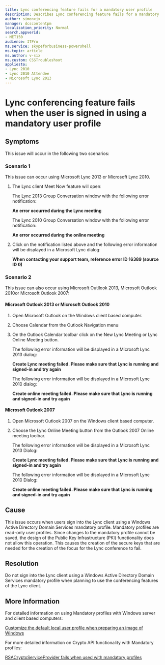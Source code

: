 ```yaml
---
title: Lync conferencing feature fails for a mandatory user profile
description: Describes Lync conferencing feature fails for a mandatory user profile.
author: simonxjx
manager: dcscontentpm
localization_priority: Normal
search.appverid: 
- MET150
audience: ITPro
ms.service: skypeforbusiness-powershell
ms.topic: article
ms.author: v-six
ms.custom: CSSTroubleshoot
appliesto:
- Lync 2010
- Lync 2010 Attendee
- Microsoft Lync 2013
---
```


# Lync conferencing feature fails when the user is signed in using a mandatory user profile

## Symptoms

This issue will occur in the following two scenarios:

### Scenario 1

This issue can occur using Microsoft Lync 2013 or Microsoft Lync 2010.

1. The Lync client Meet Now feature will open:

    The Lync 2013 Group Conversation window with the following error notification:

    **An error occurred during the Lync meeting**

    The Lync 2010 Group Conversation window with the following error notification:

    **An error occurred during the online meeting**

2. Click on the notification listed above and the following error information will be displayed in a Microsoft Lync dialog:

    **When contacting your support team, reference error ID 16389 (source ID 0)**   

### Scenario 2

This issue can also occur using Microsoft Outllook 2013, Microsoft Outlook 2010or Microsoft Outlook 2007:

#### Microsoft Outlook 2013 or Microsoft Outlook 2010

1. Open Microsoft Outlook on the Windows client based computer.   
2. Choose Calendar from the Outlook Navigation menu   
3. On the Outlook Calendar toolbar click on the New Lync Meeting or Lync Online Meeting button.

    The following error information will be displayed in a Microsoft Lync 2013 dialog:

    **Create Lync meeting failed. Please make sure that Lync is running and signed-in and try again**

    The following error information will be displayed in a Microsoft Lync 2010 dialog:

    **Create online meeting failed. Please make sure that Lync is running and signed-in and try again**

#### Microsoft Outlook 2007

1. Open Microsoft Outlook 2007 on the Windows client based computer.   
2. Choose the Lync Online Meeting button from the Outlook 2007 Online meeting toolbar.

    The following error information will be displayed in a Microsoft Lync 2013 Dialog:

    **Create Lync meeting failed. Please make sure that Lync is running and signed-in and try again**

    The following error information will be displayed in a Microsoft Lync 2010 Dialog:

    **Create online meeting failed. Please make sure that Lync is running and signed-in and try again**   


## Cause

This issue occurs when users sign into the Lync client using a Windows Active Directory Domain Services mandatory profile. Mandatory profiles are read-only user profiles. Since changes to the mandatory profile cannot be saved, the design of the Public Key Infrastructure (PKI) functionality does not allow this operation. This causes the creation of the secure keys that are needed for the creation of the focus for the Lync conference to fail.

## Resolution

Do not sign into the Lync client using a Windows Active Directory Domain Services mandatory profile when planning to use the conferencing features of the Lync client.

## More Information

For detailed information on using Mandatory profiles with Windows server and client based computers:

[Customize the default local user profile when preparing an image of Windows](https://support.microsoft.com/kb/973289)

For more detailed information on Crypto API functionality with Mandatory profiles:

[RSACryptoServiceProvider fails when used with mandatory profiles](
https://blogs.msdn.com/b/alejacma/archive/2007/10/23/rsacryptoserviceprovider-fails-when-used-with-mandatory-profiles.aspx)
